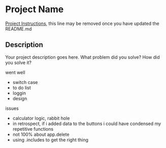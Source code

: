 # Project Name

[Project Instructions](./INSTRUCTIONS.md), this line may be removed once you have updated the README.md

## Description

Your project description goes here. What problem did you solve? How did you solve it?

went well
- switch case
- to do list
- loggin
- design

issues
- calculator logic, rabbit hole
- in retrospect, if i added data to the buttons i could have condensed my repetitive functions
- not 100% about app.delete
- using .includes to get the right thing
